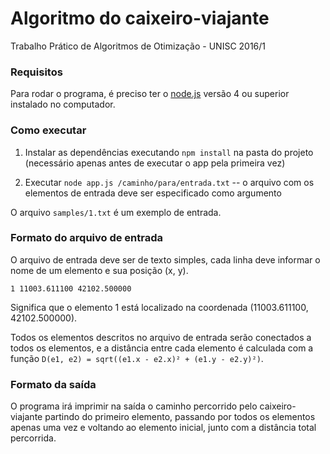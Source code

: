 # Algoritmo do caixeiro-viajante

Trabalho Prático de Algoritmos de Otimização - UNISC 2016/1

### Requisitos

Para rodar o programa, é preciso ter o [node.js](https://nodejs.org/en/) versão 4 ou superior instalado no computador.

### Como executar

1. Instalar as dependências executando `npm install` na pasta do projeto (necessário apenas antes de executar o app pela primeira vez)

2. Executar `node app.js /caminho/para/entrada.txt` -- o arquivo com os elementos de entrada deve ser especificado como argumento

O arquivo `samples/1.txt` é um exemplo de entrada.

### Formato do arquivo de entrada

O arquivo de entrada deve ser de texto simples, cada linha deve informar o nome de um elemento e sua posição (x, y).

`1 11003.611100 42102.500000`

Significa que o elemento 1 está localizado na coordenada (11003.611100, 42102.500000).

Todos os elementos descritos no arquivo de entrada serão conectados a todos os elementos, e a distância entre cada elemento é calculada com a função `D(e1, e2) = sqrt((e1.x - e2.x)² + (e1.y - e2.y)²)`.

### Formato da saída

O programa irá imprimir na saída o caminho percorrido pelo caixeiro-viajante partindo do primeiro elemento, passando por todos os elementos apenas uma vez e voltando ao elemento inicial, junto com a distância total percorrida.